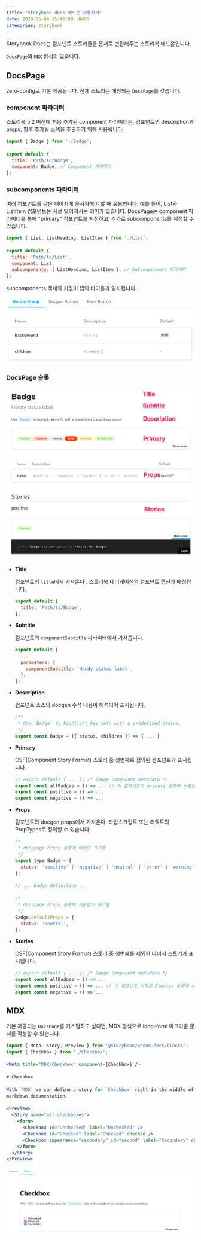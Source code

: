 ```yaml
---
title: "Storybook docs 애드온 적용하기"
date: 2020-05-04 15:40:00 -0400
categories: storybook
---
```


Storybook Docs는 컴포넌트 스토리들을 문서로 변환해주는 스토리북 애드온입니다.


 `DocsPage`와 `MDX` 방식이 있습니다.

## DocsPage

zero-config로 기본 제공됩니다. 전체 스토리는 매칭되는 `DocsPage`를 갖습니다.

### component 파라미터

스토리북 5.2 버전에 처음 추가된 component 파라미터는, 컴포넌트의 description과 props, 향후 추가될 스펙을 추출하기 위해 사용됩니다. 

```jsx
import { Badge } from './Badge';

export default {
  title: 'Path/to/Badge',
  component: Badge, // Component 파라미터
};
```

### subcomponents 파라미터

여러 컴포넌트를 같은 페이지에 문서화해야 할 때 유용합니다. 예를 들어, List와 ListItem 컴포넌트는 서로 떨어져서는 의미가 없습니다. DocsPage는 component 파라미터를 통해 "primary" 컴포넌트를 지정하고, 추가로 subcomponents를 지정할 수 있습니다. 

```jsx
import { List, ListHeading, ListItem } from './List';

export default {
  title: 'Path/to/List',
  component: List,
  subcomponents: { ListHeading, ListItem }, // Subcomponents 파라미터
};
```

subcomponents 객체의 키값이 탭의 타이틀과 일치됩니다.

![storybook-docs-1](/assets/images/posts/storybook-docs-1.png)

### DocsPage 슬롯

![storybook-docs-2](/assets/images/posts/storybook-docs-2.png)

- **Title**

    컴포넌트의 `title`에서 가져온다 . 스토리북 네비게이션의 컴포넌트 캡션과 매칭됩니다.

    ```jsx
    export default {
      title: 'Path/to/Badge',
    };
    ```

- **Subtitle**

    컴포넌트의 `componentSubtitle` 파라미터에서 가져옵니다.

    ```jsx
    export default {
      ...
      parameters: {
        componentSubtitle: 'Handy status label',
      },
    };
    ```

- **Description**

    컴포넌트 소스의 docgen 주석 내용이 해석되어 표시됩니다.

    ```jsx
    /**
     * Use `Badge` to highlight key info with a predefined status.
     */
    export const Badge = ({ status, children }) => { ... }
    ```

- **Primary**

    CSF(Component Story Format) 스토리 중 첫번째로 정의된 컴포넌트가 표시됩니다.

    ```jsx
    // export default { ... }; /* Badge component metadata */
    export const allBadges = () => ... // 이 컴포넌트가 primary 슬롯에 노출된다.
    export const positive = () => ...
    export const negative = () => ...
    ```

- **Props**

    컴포넌트의 docgen props에서 가져온다. 타입스크립트 또는 리액트의 PropTypes로 정의할 수 있습니다.

    ```jsx
    /*
     * docspage Props 슬롯에 타입이 표기됨
     */
    export type Badge = {
      status: 'positive' | 'negative' | 'neutral' | 'error' | 'warning';
    };

    // ... Badge definition ...

    /*
     * docspage Props 슬롯에 기본값이 표기됨
     */
    Badge.defaultProps = {
      status: 'neutral',
    };
    ```

- **Stories**

    CSF(Component Story Format) 스토리 중 첫번째를 제외한 나머지 스토리가 표시됩니다.

    ```jsx
    // export default { ... }; /* Badge component metadata */
    export const allBadges = () => ...
    export const positive = () => ... // 이 컴포넌트 이하로 Stories 슬롯에 노출된다.
    export const negative = () => ...
    ```

## MDX

기본 제공되는 `DocsPage`를 커스텀하고 싶다면, MDX 형식으로 long-form 마크다운 문서를 작성할 수 있습니다.

```jsx
import { Meta, Story, Preview } from '@storybook/addon-docs/blocks';
import { Checkbox } from './Checkbox';

<Meta title="MDX/Checkbox" component={Checkbox} />

# Checkbox

With `MDX` we can define a story for `Checkbox` right in the middle of our
markdown documentation.

<Preview>
  <Story name="all checkboxes">
    <form>
      <Checkbox id="Unchecked" label="Unchecked" />
      <Checkbox id="Checked" label="Checked" checked />
      <Checkbox appearance="secondary" id="second" label="Secondary" checked />
    </form>
  </Story>
</Preview>
```

![storybook-docs-3](/assets/images/posts/storybook-docs-3.png)



<style type="text/css">
@media (min-width: 64em) {
  .archive pre,
	.archive p {
		font-size: 0.84em;
	}
}
@media (min-width: 80em) {
  .archive pre,
	.archive p {
		font-size: 0.72em;
	}
}
</style>